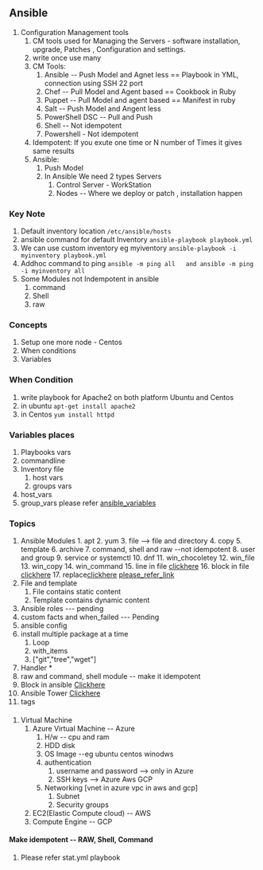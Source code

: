 ## Ansible 
  1. Configuration Management tools 
     1. CM tools used for Managing the Servers - software installation, upgrade, Patches , Configuration and settings. 
     2. write once use many 
     3. CM Tools: 
         1. Ansible -- Push Model and Agnet less == Playbook in YML, connection using SSH 22 port
         2. Chef    -- Pull Model  and Agent based  == Cookbook in Ruby
         3. Puppet   -- Pull Model  and agent based  == Manifest in ruby
         4. Salt     -- Push Model  and Angent less
         5. PowerShell DSC -- Pull and Push 
         6. Shell  -- Not idempotent
         7. Powershell - Not idempotent 
     4. Idempotent: If you exute one time or N number of Times it gives same results
     5. Ansible: 
          1. Push Model 
          2. In Ansible We need 2 types Servers 
                1. Control Server - WorkStation 
                2. Nodes -- Where we deploy or patch , installation happen  


### Key Note
  1. Default inventory location ```/etc/ansible/hosts``` 
  2. ansible command for default Inventory ```ansible-playbook playbook.yml``` 
  3. We can use custom inventory eg myiventory ```ansible-playbook -i myinventory playbook.yml```  
  4. Addhoc command to ping  ```ansible -m ping all   and ansible -m ping -i myinventory all``` 
  5. Some Modules not Indempotent in ansible 
      1. command 
      2. Shell
      3. raw 

### Concepts
  1. Setup one more node - Centos 
  2. When conditions 
  3. Variables 
  
### When Condition
  1. write playbook for Apache2 on both platform Ubuntu and Centos 
  2. in ubuntu ```apt-get install apache2```
  3. in Centos ```yum install httpd```  

### Variables places
  1. Playbooks vars
  2. commandline
  3. Inventory file 
       1. host vars
       2. groups vars
  4. host_vars
  5. group_vars 
  please refer [ansible_variables](https://docs.ansible.com/ansible/latest/user_guide/playbooks_variables.html)


### Topics
   1. Ansible Modules 
    1. apt
    2. yum
    3. file  --> file and directory
    4. copy
    5. template
    6. archive
    7. command, shell and raw --not idempotent 
    8. user and group 
    9. service or systemctl 
    10. dnf 
    11. win_chocoletey
    12. win_file
    13. win_copy 
    14. win_command
    15. line in file [clickhere](https://docs.ansible.com/ansible/latest/collections/ansible/builtin/lineinfile_module.html)
    16. block in file [clickhere](https://docs.ansible.com/ansible/latest/collections/ansible/builtin/blockinfile_module.html)
    17. replace[clickhere](https://docs.ansible.com/ansible/latest/collections/ansible/builtin/replace_module.html)
   [please_refer_link](https://docs.ansible.com/ansible/2.9/modules/list_of_all_modules.html)
   2. File and template 
       1. File contains static content 
       2. Template contains dynamic content 
   3. Ansible roles  --- pending 
   4. custom facts and when_failed --- Pending 
   5. ansible config 
   6. install multiple package at a time 
         1. Loop
         2. with_items 
         3. ["git","tree","wget"]  
   7. Handler *
   8. raw and command, shell module -- make it idempotent
   9. Block in ansible [Clickhere](https://docs.ansible.com/ansible/latest/user_guide/playbooks_blocks.html)
   10. Ansible Tower [Clickhere](https://www.redhat.com/sysadmin/intro-ansible-tower#:~:text=Ansible%20Tower%20is%20the%20enterprise,and%20running%20in%20your%20environments.)
   11. tags 


#### 
  1. Virtual Machine 
     1. Azure Virtual Machine  -- Azure
        1. H/w -- cpu and ram 
        2. HDD disk 
        3. OS Image --eg ubuntu centos winodws
        4. authentication 
              1. username and password --> only in Azure
              2. SSH keys --> Azure Aws GCP 
        5. Networking [vnet in azure  vpc in aws and gcp]
            1. Subnet
            2. Security groups
     2. EC2(Elastic Compute cloud) -- AWS 
     3. Compute Engine -- GCP 


#### Make idempotent -- RAW, Shell, Command 
  1. Please refer stat.yml playbook 
  






  
    

  
